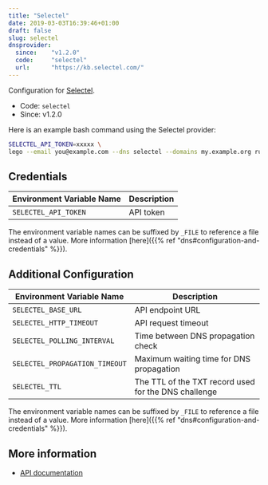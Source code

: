 ```yaml
---
title: "Selectel"
date: 2019-03-03T16:39:46+01:00
draft: false
slug: selectel
dnsprovider:
  since:    "v1.2.0"
  code:     "selectel"
  url:      "https://kb.selectel.com/"
---
```


<!-- THIS DOCUMENTATION IS AUTO-GENERATED. PLEASE DO NOT EDIT. -->
<!-- providers/dns/selectel/selectel.toml -->
<!-- THIS DOCUMENTATION IS AUTO-GENERATED. PLEASE DO NOT EDIT. -->


Configuration for [Selectel](https://kb.selectel.com/).


<!--more-->

- Code: `selectel`
- Since: v1.2.0


Here is an example bash command using the Selectel provider:

```bash
SELECTEL_API_TOKEN=xxxxx \
lego --email you@example.com --dns selectel --domains my.example.org run
```




## Credentials

| Environment Variable Name | Description |
|-----------------------|-------------|
| `SELECTEL_API_TOKEN` | API token |

The environment variable names can be suffixed by `_FILE` to reference a file instead of a value.
More information [here]({{% ref "dns#configuration-and-credentials" %}}).


## Additional Configuration

| Environment Variable Name | Description |
|--------------------------------|-------------|
| `SELECTEL_BASE_URL` | API endpoint URL |
| `SELECTEL_HTTP_TIMEOUT` | API request timeout |
| `SELECTEL_POLLING_INTERVAL` | Time between DNS propagation check |
| `SELECTEL_PROPAGATION_TIMEOUT` | Maximum waiting time for DNS propagation |
| `SELECTEL_TTL` | The TTL of the TXT record used for the DNS challenge |

The environment variable names can be suffixed by `_FILE` to reference a file instead of a value.
More information [here]({{% ref "dns#configuration-and-credentials" %}}).




## More information

- [API documentation](https://kb.selectel.com/23136054.html)

<!-- THIS DOCUMENTATION IS AUTO-GENERATED. PLEASE DO NOT EDIT. -->
<!-- providers/dns/selectel/selectel.toml -->
<!-- THIS DOCUMENTATION IS AUTO-GENERATED. PLEASE DO NOT EDIT. -->
